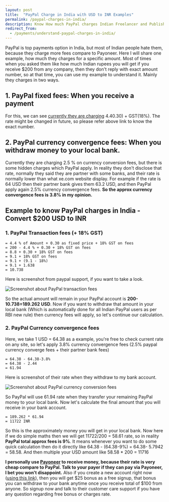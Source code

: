 ```yaml
---
layout: post
title:  "PayPal Charge in India with USD to INR Examples"
permalink: /paypal-charges-in-india/
description: Know How much PayPal charges Indian Freelancer and Publisher, with USD to INR example.
redirect_from:
  - /payments/understand-paypal-charges-in-india/
---
```

PayPal is top payments option in India, but most of Indian people hate them, because they charge more fees compare to Payoneer. Here I will share one example, how much they charges for a specific amount. Most of times when you asked them like how much Indian rupees you will get if you receive $200 from any company, then they don't reply with exact amount number, so at that time, you can use my example to understand it. Mainly they charges in two ways. 

## 1. PayPal fixed fees: When you receive a payment ##

For this, we can see <a href="https://www.paypal.com/in/webapps/mpp/paypal-fees-table" target="_blank" rel="nofollow">currently they are charging</a> $4.4 % + Fixed price ($0.30) + GST(18%). The rate might be changed in future, so please refer above link to know the exact number.

## 2. PayPal currency convergence fees: When you withdraw money to your local bank. ##

Currently they are charging 2.5 % on currency conversion fees, but there is some hidden charges which PayPal apply. In reality they don't disclose that rate, normally they said they are partner with some banks, and their rate is normally lower than what xe.com website display. For example if the rate is 64 USD then their partner bank gives them 63.2 USD, and then PayPal apply again 2.5% currency convergence fees. **So the approx currency convergence fees is 3.8% in my opinion.**

## Example to know PayPal charges in India - Convert $200 USD to INR ##

### 1. PayPal Transaction fees (+ 18% GST) ###

	= 4.4 % of Amount + 0.30 as fixed price + 18% GST on fees
	= 200 - 4.4 % + 0.30 + 18% GST on fees
	= 8.8 + 0.30 + 18% GST on fees
	= 9.1 + 18% GST on fees
    = 9.1 + (9.1 - 18%)
	= 9.1 + 1.638
	= 10.738

Here is screenshot from paypal support, if you want to take a look.

<img src="https://cdn.arjunsinh.com/2/paypal-transaction-fees.png" alt="Screenshot about PayPal transaction fees">

So the actual amount will remain in your PayPal account is **200-10.738=189.262 USD**. Now if you want to withdraw that amount in your local bank (Which is automatically done for all Indian PayPal users as per RBI new rule) then currency fees will apply, so let's continue our calculation.


### 2. PayPal Currency convergence fees ###

Here, we take 1 USD = 64.38 as a example, you're free to check current rate on any site, so let's apply 3.8% currency convergence fees (2.5% paypal currency converge fees + their partner bank fees)

	= 64.38 - 64.38-3.8%
	= 64.38 - 2.44
	= 61.94

Here is screenshot of their rate when they withdraw to my bank account.

  <img src="https://cdn.arjunsinh.com/2/paypal-currency-rate.png" alt="Screenshot about PayPal currency conversion fees">

So PayPal will use 61.94 rate when they transfer your remaining PayPal money to your local bank. Now let's calculate the final amount that you will receive in your bank account.


	= 189.262 * 61.94
	= 11722 INR


So this is the approximately money you will get in your local bank. Now here if we do simple maths then we will get 11722/200 = 58.61 rate, so in reality **PayPal total approx fees is 9%**. It means whenever you want to do some quick calculation then do it directly like 64.38 - (64.38-9%) = 64.38- 5.7942 = 58.58. And then multiple your USD amount like 58.58 * 200 = 11716

**I personally use <a href="https://cdn.arjunsinh.com/po/payoneer/" rel="nofollow" target="_blank">Payoneer</a> to receive money, because their rate is very cheap compare to PayPal. Talk to your payer if they can pay via Payoneer, I bet you won't disappoint.** Also if you create a new account right now (<a href="https://cdn.arjunsinh.com/po/payoneer/" rel="nofollow" target="_blank">using this link</a>), then you will get $25 bonus as a free signup, that bonus you can withdraw to your bank anytime once you receive total of $100 from anyone. So signup now and talk to their customer care support if you have any question regarding free bonus or charges rate.
